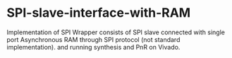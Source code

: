 # SPI-slave-interface-with-RAM
Implementation of SPI Wrapper consists of SPI slave connected with single port Asynchronous RAM through SPI protocol (not standard implementation).
and running synthesis and PnR on Vivado.